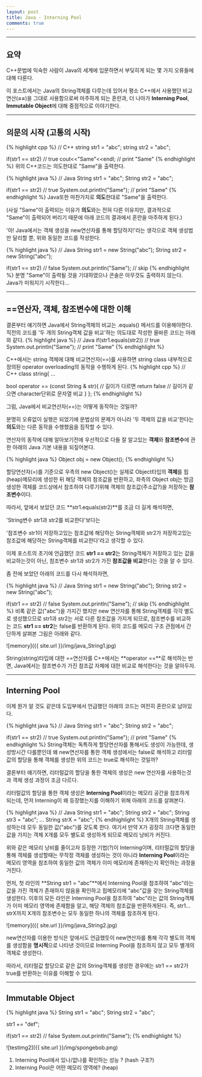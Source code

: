 ```yaml
---
layout: post
title: Java - Interning Pool
comments: true
---
```


----

## 요약

C++문법에 익숙한 사람이 Java의 세계에 입문하면서 부딪히게 되는 몇 가지 오류들에 대해 다룬다.

이 포스트에서는 Java의 String객체를 다루는데 있어서 평소 C++에서 사용했던 비교연산(**==**)을 그대로 사용함으로써 마주하게 되는 혼란과, 더 나아가 **Interning Pool**, **Immutable Object**에 대해 중점적으로 이야기한다.

----

## 의문의 시작 (고통의 시작)

{% highlight cpp %}
// C++
string str1 = "abc";
string str2 = "abc";

if(str1 == str2) // true
  cout<<"Same"<<endl; // print "Same"
{% endhighlight %}
위의 C++코드는 의도한대로 "Same"을 출력한다.



{% highlight java %}
// Java
String str1 = "abc";
String str2 = "abc";

if(str1 == str2) // true
  System.out.println("Same"); // print "Same"
{% endhighlight %}
Java또한 마찬가지로 **의도**한대로 "Same"을 출력한다.

(사실 "Same"이 출력되는 이유가 **의도**와는 전혀 다른 이유지만, 결과적으로 "Same"이 출력되어 버리기 때문에 아래 코드의 결과에서 혼란을 마주하게 된다.)

'아! Java에서는 객체 생성을 new연산자를 통해 할당하지!'라는 생각으로 객체 생성법만 달리할 뿐, 위와 동일한 코드를 작성한다.



{% highlight java %}
// Java
String str1 = new String("abc");
String str2 = new String("abc");

if(str1 == str2) // false
  System.out.println("Same"); // skip
{% endhighlight %}
분명 "Same"이 출력될 것을 기대하였으나 콘솔은 아무것도 출력하지 않는다. Java가 미워지기 시작한다...


----

## ==연산자, 객체, 참조변수에 대한 이해

결론부터 얘기하면 Java에서 String객체의 비교는 .equals() 메서드를 이용해야한다. 직전의 코드를 '두 개의 String객체 값을 비교'하는 의도대로 작성한 올바른 코드는 아래와 같다.
{% highlight java %}
// Java
if(str1.equals(str2)) // true
  System.out.println("Same"); // print "Same"
{% endhighlight %}

C++에서는 string 객체에 대해 비교연산자(==)를 사용하면 string class 내부적으로 정의된 operator overloading의 동작을 수행하게 된다.
{% highlight cpp %}
// C++
class string{
  ...
  
  bool operator == (const String & str){
    // 길이가 다르면 return false
    // 길이가 같으면 character단위로 문자열 비교
  }
};
{% endhighlight %}

그럼, Java에서 비교연산자(==)는 어떻게 동작하는 것일까?

분명히 오류없이 실행은 되었기에 문법상의 문제가 아니라 '두 객체의 값을 비교'한다는 **의도**와는 다른 동작을 수행했음을 짐작할 수 있다.

연산자의 동작에 대해 알아보기전에 우선적으로 다들 잘 알고있는 **객체**와 **참조변수**에 관한 아래의 Java 기본 내용을 되짚어본다.

{% highlight java %}
Object obj = new Object();
{% endhighlight %}

할당연산자(=)를 기준으로 우측의 new Object()는 실제로 Object타입의 **객체**를 힙(heap)메모리에 생성한 뒤 해당 객체의 참조값을 반환하고, 좌측의 Object obj는 방금 생성한 객체를 코드상에서 참조하여 다루기위해 객체의 참조값(주소값?)을 저장하는 **참조변수**이다.

따라서, 앞에서 보았던 코드 **str1.equals(str2)**를 조금 더 길게 해석하면,

'String변수 str1과 str2를 비교한다'보다는

'참조변수 str1이 저장하고있는 참조값에 해당하는 String객체와 str2가 저장하고있는 참조값에 해당하는 String객체를 비교한다'라고 생각할 수 있다.

이제 포스트의 초기에 언급했던 코드 **str1 == str2**는 String객체가 저장하고 있는 값을 비교하는것이 아닌, 참조변수 str1과 str2가 가진 **참조값을 비교**한다는 것을 알 수 있다.

좀 전에 보았던 아래의 코드를 다시 해석하자면,

{% highlight java %}
// Java
String str1 = new String("abc");
String str2 = new String("abc");

if(str1 == str2) // false
  System.out.println("Same"); // skip
{% endhighlight %}
비록 같은 값("abc")을 가지긴 했지만 new 연산자를 통해 String객체를 각각 별도로 생성했으므로 str1과 str2는 서로 다른 참조값을 가지게 되므로, 참조변수를 비교하는 코드 **str1 == str2**는 false를 반환하게 된다. 위의 코드를 메모리 구조 관점에서 간단하게 살펴본 그림은 아래와 같다.

![memory]({{ site.url }}/img/java_String1.jpg)

String(string)타입에 대한 ==연산자를 C++에서는 **operator ==**로 해석하는 반면, Java에서는 참조변수가 가진 참조값 자체에 대한 비교로 해석한다는 것을 알아두자.

----

## Interning Pool

이제 뭔가 알 것도 같은데 도입부에서 언급했던 아래의 코드는 여전히 혼란으로 남아있다.

{% highlight java %}
// Java
String str1 = "abc";
String str2 = "abc";

if(str1 == str2) // true
  System.out.println("Same"); // print "Same"
{% endhighlight %}
String객체는 독특하게 할당연산자를 통해서도 생성이 가능한데, 생성방시간 다를뿐인데 왜 new연산자를 통한 객체 생성에서는 false로 해석하고 리터럴값의 할당을 통해 객체를 생성한 위의 코드는 true로 해석하는 것일까?

결론부터 얘기하면, 리터럴값의 할당을 통한 객체의 생성은 new 연산자를 사용하는것과 객체 생성 과정이 조금 다르다.

리터럴값의 할당을 통한 객체 생성은 **Interning Pool**이라는 메모리 공간을 참조하게 되는데, 먼저 Interning이 왜 등장했는지를 이해하기 위해 아래의 코드를 살펴본다.

{% highlight java %}
// Java
String str1 = "abc";
String str2 = "abc";
String str3 = "abc";
        ...
String strX = "abc";
{% endhighlight %}
X개의 String객체를 생성하는데 모두 동일한 값("abc")를 갖도록 한다. 여기서 만약 X가 굉장히 크다면 동일한 값을 가지는 객체 X개를 모두 별도로 생성하게 되므로 메모리 낭비가 커진다.

위와 같은 메모리 낭비를 줄이고자 등장한 기법(?)이 Interning이며, 리터럴값의 할당을 통해 객체를 생성할때는 무작정 객체를 생성하는 것이 아니라 **Interning Pool**이라는 메모리 영역을 참조하여 동일한 값의 객체가 이미 메모리에 존재하는지 확인하는 과정을 거친다.

먼저, 첫 라인의 **String str1 = "abc"**에서 Interning Pool을 참조하여 "abc"라는 값을 가진 객체가 존재하지 않음을 확인하고 힙메모리에 "abc"값을 갖는 String객체를 생성한다. 이후의 모든 라인은 Interning Pool을 참조하여 "abc"라는 값의 String객체가 이미 메모리 영역에 존재함을 알고, 해당 객체의 참조값을 반환하게된다. 즉, str1... strX까지 X개의 참조변수는 모두 동일한 하나의 객체를 참조하게 된다.

![memory]({{ site.url }}/img/java_String2.jpg)

new연산자를 이용한 방식은 앞에서도 언급했듯이 new연산자를 통해 각각 별도의 객체를 생성함을 **명시적**으로 나타낸 것이므로 Interning Pool을 참조하지 않고 모두 별개의 객체로 생성한다.

따라서, 리터럴값 할당으로 같은 값의 String객체를 생성한 경우에는 str1 == str2가 true를 반환하는 이유를 이해할 수 있다.



----

## Immutable Object

{% highlight java %}
String str1 = "abc";
String str2 = "abc";

str1 += "def";

if(str1 == str2) // false
  System.out.println("Same");
{% endhighlight %}


![testimg2]({{ site.url }}/img/spongebob.png)


1. Interning Pool에서 있나/없나를 확인하는 성능 ? (hash 구조?)
2. Interning Pool은 어떤 메모리 영역에? (heap)
